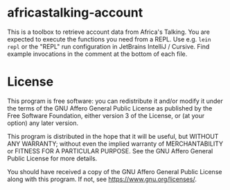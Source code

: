 # africastalking-account

This is a toolbox to retrieve account data from Africa's Talking.  You are
expected to execute the functions you need from a REPL.  Use e.g. `lein repl` or
the "REPL" run configuration in JetBrains IntelliJ / Cursive.  Find example
invocations in the comment at the bottom of each file.

# License

This program is free software: you can redistribute it and/or modify
it under the terms of the GNU Affero General Public License as published by
the Free Software Foundation, either version 3 of the License, or
(at your option) any later version.

This program is distributed in the hope that it will be useful,
but WITHOUT ANY WARRANTY; without even the implied warranty of
MERCHANTABILITY or FITNESS FOR A PARTICULAR PURPOSE.  See the
GNU Affero General Public License for more details.

You should have received a copy of the GNU Affero General Public License
along with this program.  If not, see <https://www.gnu.org/licenses/>.
